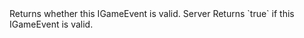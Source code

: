 <function name="IsValid" parent="IGameEvent" type="classfunc">
	<description>
		Returns whether this IGameEvent is valid.
		<added version="0.5"></added>
	</description>
	<realm>Server</realm>
	<rets>
		<ret name="valid" type="boolean">Returns `true` if this IGameEvent is valid.</ret>
	</rets>
</function>